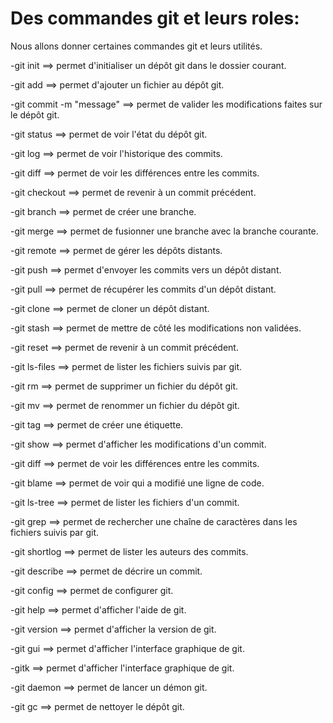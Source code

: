 # Des commandes git et leurs roles:

Nous allons donner certaines commandes git et leurs utilités.

-git init ==> permet d'initialiser un dépôt git dans le dossier courant.

-git add ==> permet d'ajouter un fichier au dépôt git.

-git commit -m "message" ==> permet de valider les modifications faites sur le dépôt git.

-git status ==> permet de voir l'état du dépôt git.

-git log ==> permet de voir l'historique des commits.

-git diff ==> permet de voir les différences entre les commits.

-git checkout ==> permet de revenir à un commit précédent.

-git branch ==> permet de créer une branche.

-git merge ==> permet de fusionner une branche avec la branche courante.

-git remote ==> permet de gérer les dépôts distants.

-git push ==> permet d'envoyer les commits vers un dépôt distant.

-git pull ==> permet de récupérer les commits d'un dépôt distant.

-git clone ==> permet de cloner un dépôt distant.

-git stash ==> permet de mettre de côté les modifications non validées.

-git reset ==> permet de revenir à un commit précédent.

-git ls-files ==> permet de lister les fichiers suivis par git.

-git rm ==> permet de supprimer un fichier du dépôt git.

-git mv ==> permet de renommer un fichier du dépôt git.

-git tag ==> permet de créer une étiquette.

-git show ==> permet d'afficher les modifications d'un commit.

-git diff ==> permet de voir les différences entre les commits.

-git blame ==> permet de voir qui a modifié une ligne de code.

-git ls-tree ==> permet de lister les fichiers d'un commit.

-git grep ==> permet de rechercher une chaîne de caractères dans les fichiers suivis par git.

-git shortlog ==> permet de lister les auteurs des commits.

-git describe ==> permet de décrire un commit.

-git  config ==> permet de configurer git.  

-git help ==> permet d'afficher l'aide de git.

-git  version ==> permet d'afficher la version de git.

-git gui ==> permet d'afficher l'interface graphique de git.

-gitk ==> permet d'afficher l'interface graphique de git.

-git  daemon ==> permet de lancer un démon git.

-git  gc ==> permet de nettoyer le dépôt git.